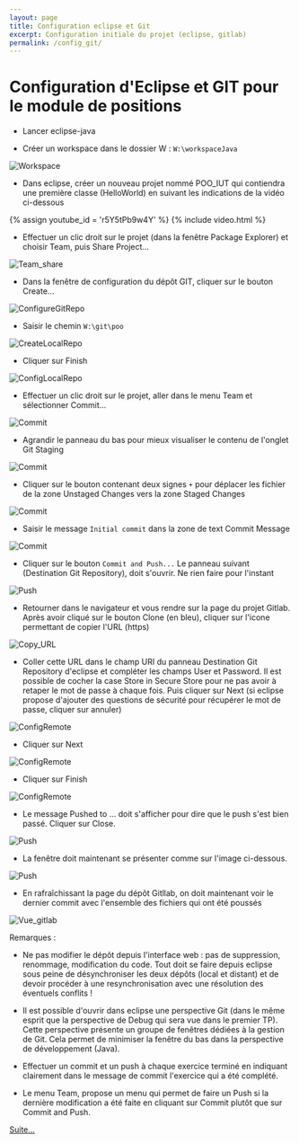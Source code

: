 ```yaml
---
layout: page
title: Configuration eclipse et Git
excerpt: Configuration initiale du projet (eclipse, gitlab)
permalink: /config_git/
---
```


# Configuration d'Eclipse et GIT pour le module de positions

* Lancer eclipse-java

* Créer un workspace dans le dossier W : `W:\workspaceJava`

![Workspace](/img/git_conf/A_Workspace.png)

* Dans eclipse, créer un nouveau projet nommé POO_IUT qui contiendra une première classe (HelloWorld) en suivant les indications de la vidéo ci-dessous

{% assign youtube_id = 'r5Y5tPb9w4Y' %}
{% include video.html %}

* Effectuer un clic droit sur le projet (dans la fenêtre Package Explorer) et choisir Team, puis Share Project...

![Team_share](/img/git_conf/C-Team_share.png)

* Dans la fenêtre de configuration du dépôt GIT, cliquer sur le bouton Create...

![ConfigureGitRepo](/img/git_conf/D-ConfigureGitRepo.png)

* Saisir le chemin `W:\git\poo`

![CreateLocalRepo](/img/git_conf/F-CreateLocalRepo.png)

* Cliquer sur Finish

![ConfigLocalRepo](/img/git_conf/G-ConfigLocalRepo.png)


* Effectuer un clic droit sur le projet, aller dans le menu Team et sélectionner Commit...

![Commit](/img/git_conf/H-Commit.png)

* Agrandir le panneau du bas pour mieux visualiser le contenu de l'onglet Git Staging

![Commit](/img/git_conf/I-Commit.png)

* Cliquer sur le bouton contenant deux signes `+` pour déplacer les fichier de la zone Unstaged Changes vers la zone Staged Changes

![Commit](/img/git_conf/J-Commit.png)

* Saisir le message `Initial commit` dans la zone de text Commit Message

![Commit](/img/git_conf/K-Commit.png)

* Cliquer sur le bouton `Commit and Push...` Le panneau suivant (Destination Git Repository), doit s'ouvrir. Ne rien faire pour l'instant

![Push](/img/git_conf/L-Push.png)

* Retourner dans le navigateur et vous rendre sur la page du projet Gitlab. Après avoir cliqué sur le bouton Clone (en bleu), cliquer sur l'icone permettant de copier l'URL (https)

![Copy_URL](/img/git_conf/M-Copy_URL.png)

* Coller cette URL dans le champ URI du panneau Destination Git Repository d'eclipse et compléter les champs User et Password. Il est possible de cocher la case Store in Secure Store pour ne pas avoir à retaper le mot de passe à chaque fois. Puis cliquer sur Next (si eclipse propose d'ajouter des questions de sécurité pour récupérer le mot de passe, cliquer sur annuler)

![ConfigRemote](/img/git_conf/N-ConfigRemote.png)

* Cliquer sur Next

![ConfigRemote](/img/git_conf/O-ConfigRemote.png)

* Cliquer sur Finish

![ConfigRemote](/img/git_conf/P-ConfigRemote.png)

* Le message Pushed to ... doit s'afficher pour dire que le push s'est bien passé. Cliquer sur Close.

![Push](/img/git_conf/Q-Push.png)

* La fenêtre doit maintenant se présenter comme sur l'image ci-dessous.

![Push](/img/git_conf/R-Push_fin.png)

* En rafraîchissant la page du dépôt Gitllab, on doit maintenant voir le dernier commit avec l'ensemble des fichiers qui ont été poussés

![Vue_gitlab](/img/git_conf/S-Vue_gitlab.png)

Remarques :

* Ne pas modifier le dépôt depuis l'interface web : pas de suppression, renommage, modification du code. Tout doit se faire depuis eclipse sous peine de désynchroniser les deux dépôts (local et distant) et de devoir procéder à une resynchronisation avec une résolution des éventuels conflits !

* Il est possible d'ouvrir dans eclipse une perspective Git (dans le même esprit que la perspective de Debug qui sera vue dans le premier TP). Cette perspective présente un groupe de fenêtres dédiées à la gestion de Git. Cela permet de minimiser la fenêtre du bas dans la perspective de développement (Java).

* Effectuer un commit et un push à chaque exercice terminé en indiquant clairement dans le message de commit l'exercice qui a été complété.

* Le menu Team, propose un menu qui permet de faire un Push si la dernière modification a été faite en cliquant sur Commit plutôt que sur Commit and Push.

[Suite...]({{site.baseurl}}/enonces/tp1)